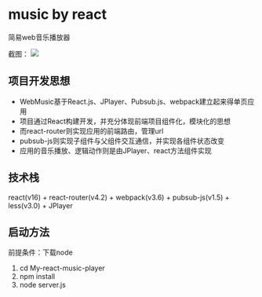 # music by react  

简易web音乐播放器

截图：
![](http://wx1.sinaimg.cn/mw690/41e13d0bly1fl9behn5nuj21kw0v8grs.jpg)

## 项目开发思想

* WebMusic基于React.js、JPlayer、Pubsub.js、webpack建立起来得单页应用
* 项目通过React构建开发，并充分体现前端项目组件化，模块化的思想
* 而react-router则实现应用的前端路由，管理url
* pubsub-js则实现子组件与父组件交互通信，并实现各组件状态改变
* 应用的音乐播放、逻辑动作则是由JPlayer、react方法组件实现

## 技术栈
react(v16) + react-router(v4.2) + webpack(v3.6) + pubsub-js(v1.5) + less(v3.0) + JPlayer

## 启动方法
前提条件：下载node

1. cd My-react-music-player
2. npm install
3. node server.js

